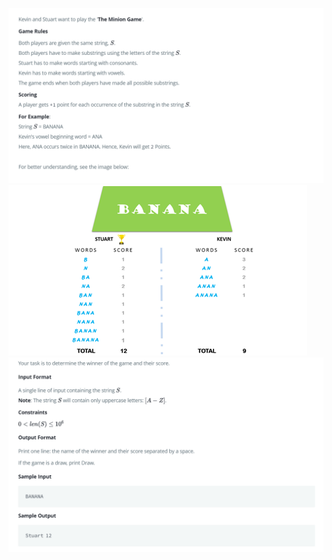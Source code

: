 ![Image of Question](https://github.com/snksam07/HackerRank_Solutions/blob/master/Capture0.PNG)
![Image of Question](https://github.com/snksam07/HackerRank_Solutions/blob/master/Capture1.png)
![Image of Question](https://github.com/snksam07/HackerRank_Solutions/blob/master/Capture2.PNG)
